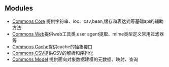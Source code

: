 ## Modules

* [Commons Core](/docs/commons/core.html) 提供字符串、ioc、csv,bean,缓存和表达式等基础api的辅助方法
* [Commons Web](/docs/commons/web.html)提供web工具类,user agent提取、mime类型定义常用过滤器等
* [Commons Cache](/docs/commons/cache.html)提供cache的抽象接口
* [Commons CSV](/docs/commons/csv.html)提供CSV的解析和序列化
* [Commons Model](/docs/commons/model.html) 提供面向对象数据建模的元数据、映射、查询
